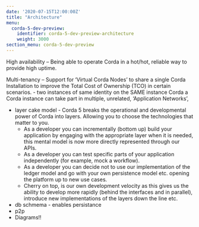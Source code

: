 ```yaml
---
date: '2020-07-15T12:00:00Z'
title: "Architecture"
menu:
  corda-5-dev-preview:
    identifier: corda-5-dev-preview-architecture
    weight: 3000
section_menu: corda-5-dev-preview
---
```

High availability – Being able to operate Corda in a hot/hot, reliable way to provide high uptime.

Multi-tenancy – Support for ‘Virtual Corda Nodes’ to share a single Corda Installation to improve the Total Cost of Ownership (TCO) in certain scenarios. - two instances of same identity on the SAME instance Corda
a Corda instance can take part in multiple, unrelated, ‘Application Networks’,

* layer cake model - Corda 5 breaks the operational and developmental power of Corda into layers. Allowing you to choose the technologies that matter to you.
   * As a developer you can incrementally (bottom up) build your application by engaging with the appropriate layer when it is needed, this mental model is now more directly represented through our APIs.
   * As a developer you can test specific parts of your application independently (for example, mock a workflow).
   * As a developer you can decide not to use our implementation of the ledger model and go with your own persistence model etc. opening the platform up to new use cases.
   * Cherry on top, is our own development velocity as this gives us the ability to develop more rapidly (behind the interfaces and in parallel), introduce new implementations of the layers down the line etc.
* db schmema - enables persistance
* p2p
* Diagrams!!
